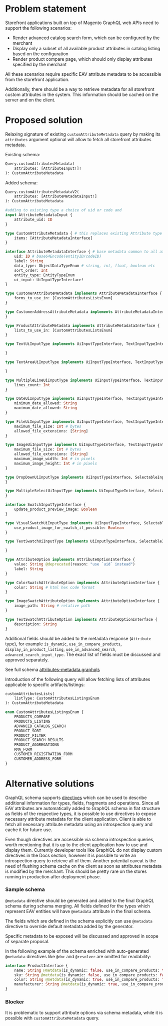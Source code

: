 # Problem statement

Storefront applications built on top of Magento GraphQL web APIs need to support the following scenarios:
 - Render advanced catalog search form, which can be configured by the merchant
 - Display only a subset of all available product attributes in catalog listing based on the configuration
 - Render product compare page, which should only display attributes specified by the merchant
 
All these scenarios require specific EAV attribute metadata to be accessible from the storefront application.

Additionally, there should be a way to retrieve metadata for all storefront custom attributes in the system. This information should be cached on the server and on the client. 

# Proposed solution

Relaxing signature of existing `customAttributeMetadata` query by making its `attributes` argument optional will allow to fetch all storefront attributes metadata.

Existing schema:
```graphql
Query.customAttributesMetadata(
    attributes: [AttributeInput!]!
): CustomAttributeMetadata
```

Added schema:

```graphql
Query.customAttributesMetadataV2(
    attributes: [AttributeMetadataInput!]
): CustomAttributeMetadata

#adding to existing type a choice of uid or code and 
input AttributeMetadataInput {
    attribute_uid: ID
}

type CustomAttributeMetadata { # this replaces existing Attribute type
    items: [AttributeMetadataInterface]
}

interface AttributeMetadataInterface { # base metadata common to all attributes
    uid: ID # base64Encode(entityID/codeID)
    label: String
    data_type: ObjectDataTypeEnum # string, int, float, boolean etc
    sort_order: Int
    entity_type: EntityTypeEnum
    ui_input: UiInputTypeInterface!
}

type CustomerAttributeMetadata implements AttributeMetadataInterface {
    forms_to_use_in: [CustomAttributesListsEnum]
}

type CustomerAddressAttributeMetadata implements AttributeMetadataInterface {
}

type ProductAttributeMetadata implements AttributeMetadataInterface {
    lists_to_use_in: [CustomAttributesListsEnum]
}

type TextUiInputType implements UiInputTypeInterface, TextInputTypeInterface, FilterableTextInputTypeInterface, ValidationTextInputTypeInterface {

}

type TextAreaUiInputType implements UiInputTypeInterface, TextInputTypeInterface, FilterableTextInputTypeInterface, ValidationTextInputTypeInterface {

}

type MultipleLineUiInputType implements UiInputTypeInterface, TextInputTypeInterface, FilterableTextInputTypeInterface, ValidationTextInputTypeInterface {
    lines_count: Int
}

type DateUiInputType implements UiInputTypeInterface, TextInputTypeInterface, FilterableTextInputTypeInterface {
    minimum_date_allowed: String
    maximum_date_allowed: String
}

type FileUiInputType implements UiInputTypeInterface, TextInputTypeInterface, FilterableTextInputTypeInterface {
    maximum_file_size: Int # bytes
    allowed_file_extensions: [String]
}

type ImageUiInputType implements UiInputTypeInterface, TextInputTypeInterface, FilterableTextInputTypeInterface {
    maximum_file_size: Int # bytes
    allowed_file_extensions: [String]
    maximum_image_width: Int # in pixels
    maximum_image_height: Int # in pixels
}

type DropDownUiInputType implements UiInputTypeInterface, SelectableInputTypeInterface, AttributeOptionsInterface {
}

type MultipleSelectUiInputType implements UiInputTypeInterface, SelectableInputTypeInterface, AttributeOptionsInterface {
}

interface SwatchInputTypeInterface {
    update_product_preview_image: Boolean
}

type VisualSwatchUiInputType implements UiInputTypeInterface, SelectableInputTypeInterface, AttributeOptionsInterface, SwatchInputTypeInterface {
    use_product_image_for_swatch_if_possible: Boolean
}

type TextSwatchUiInputType implements UiInputTypeInterface, SelectableInputTypeInterface, AttributeOptionsInterface, SwatchInputTypeInterface {

}

type AttributeOption implements AttributeOptionInterface {
    value: String @deprecated(reason: "use `uid` instead")
    label: String
}

type ColorSwatchAttributeOption implements AttributeOptionInterface {
    color: String # html hex code format
}

type ImageSwatchAttributeOption implements AttributeOptionInterface {
    image_path: String # relative path
}

type TextSwatchAttributeOption implements AttributeOptionInterface {
    description: String
}
```

Additional fields should be added to the metadata response (`Attribute`  type), for example `is_dynamic`, `use_in_compare_products`, `display_in_product_listing`, `use_in_advanced_search`, `advanced_search_input_type`. The exact list of fields must be discussed and approved separately.

See full schema [attributes-metadata.graphqls](attributes-metadata.graphqls)

Introduction of the following query will allow fetching lists of attributes applicable to specific artifacts/listings:
```graphql
customAttributesLists(
    listType: CustomAttributesListingsEnum
): CustomAttributeMetadata

enum CustomAttributesListingsEnum {
    PRODUCTS_COMPARE
    PRODUCTS_LISTING
    ADVANCED_CATALOG_SEARCH
    PRODUCT_SORT
    PRODUCT_FILTER
    PRODUCT_SEARCH_RESULTS
    PRODUCT_AGGREGATIONS
    RMA_FORM
    CUSTOMER_REGISTRATION_FORM
    CUSTOMER_ADDRESS_FORM
}
```

# Alternative solutions

GraphQL schema supports [directives](https://graphql.github.io/graphql-spec/June2018/#sec-Language.Directives) which can be used to describe additional information for types, fields, fragments and operations. Since all EAV attributes are automatically added to GraphQL schema in flat structure as fields of the respective types, it is possible to use directives to expose necessary attribute metadata for the client application.
Client is able to fetch all necessary attribute metadata using an introspection query and cache it for future use.

Even though directives are accessible via schema introspection queries, worth mentioning that it is up to the client application how to use and display them. Currently developer tools like GraphiQL do not display custom directives in the Docs section, however it is possible to write an introspection query to retrieve all of them.
Another potential caveat is the need of flushing schema cache on the client as soon as attributes metadata is modified by the merchant. This should be pretty rare on the stores running in production after deployment phase. 

### Sample schema

`@metadata` directive should be generated and added to the final GraphQL schema during schema merging. All fields defined for the types which represent EAV entities will have `@metadata` attribute in the final schema.

The fields which are defined in the schema explicitly can use `@metadata` directive to override default metadata added by the generator.

Specific metadata to be exposed will be discussed and approved in scope of separate proposal.

In the following example of the schema enriched with auto-generated `@metadata` directives like `@doc` and `@resolver` are omitted for readability:
```graphql
interface ProductInterface {
    name: String @metdata(is_dynamic: false, use_in_compare_products: true, display_in_product_listing: true, use_in_advanced_search: true, advanced_search_input_type: "text")
    sku: String @metdata(is_dynamic: false, use_in_compare_products: false, display_in_product_listing: true, use_in_advanced_search: true, advanced_search_input_type: "text")
    color: String @metdata(is_dynamic: true, use_in_compare_products: false, display_in_product_listing: true, use_in_advanced_search: true, advanced_search_input_type: "dropdown")
    manufacturer: String @metdata(is_dynamic: true, use_in_compare_products: true, display_in_product_listing: false, use_in_advanced_search: false)
}
```

### Blocker

It is problematic to support attribute options via schema metadata, while it is possible with `customAttributeMetadata` query.
